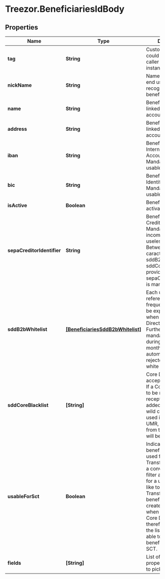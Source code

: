 # Treezor.BeneficiariesIdBody

## Properties
Name | Type | Description | Notes
------------ | ------------- | ------------- | -------------
**tag** | **String** | Custom data that could be used by caller to search the instance. | [optional] 
**nickName** | **String** | Name choosen by end user to easily recognize the beneficiary. | [optional] 
**name** | **String** | Beneficiary name, linked to bank account. | [optional] 
**address** | **String** | Beneficiary address, linked to bank account. | [optional] 
**iban** | **String** | Beneficiary International Bank Account Number. Mandatory if usableForSct is true. | [optional] 
**bic** | **String** | Beneficiary Bank Identifier Code. Mandatory if usableForSct is true. | [optional] 
**isActive** | **Boolean** | Beneficiary is activate. | [optional] 
**sepaCreditorIdentifier** | **String** | Beneficiary SEPA Creditor Identifier. Mandatory to validate incoming direct debit, useless other wise. Between 8 and 35 caracters. If sddB2bWhitelist or sddCoreBlacklist is provided then sepaCreditorIdentifier is mandatory. | [optional] 
**sddB2bWhitelist** | [**[BeneficiariesSddB2bWhitelist]**](BeneficiariesSddB2bWhitelist.md) | Each unique mandate reference, with its frequency type, must be explicitely allowed when doing B2B Direct Debit. Furthermore, a mandate not used during more than 36 months will be automatically rejected even if in the white list. | [optional] 
**sddCoreBlacklist** | **[String]** | Core Direct Debit are accepted by default. If a Core mandate is to be refused on reception, it has to be added to this list. If wild char * (star) is used instead of a UMR, all Direct Debit from this beneficiary will be refused. | [optional] 
**usableForSct** | **Boolean** | Indicated if the beneficiary can be used for SEPA Credit Transfer. This field is a conveniant way to filter all beneficiaries for a user that would like to do a Credit Transfer. Indeed, beneficaries are created automatically when receiving a Core Direct Debit and therefor by looking at the list you won&#x27;t be able to idnetify which beneficary to use on SCT. | [optional] [default to false]
**fields** | **[String]** | List of the object&#x27;s properties you want to pick up. | [optional] 
